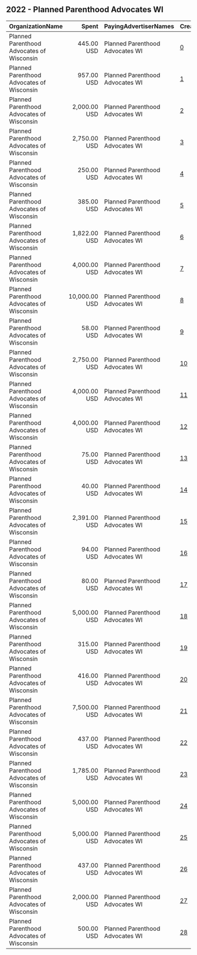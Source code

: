 ## 2022 - Planned Parenthood Advocates WI 
|OrganizationName|Spent|PayingAdvertiserNames|CreativeUrls|Impressions|Genders|AgeBrackets|CountryCodes|BillingAddresses|CandidateBallotInformation|
|:---|---:|:---|:---|---:|:---|:---|:---|:---|:---|
|Planned Parenthood Advocates of Wisconsin|445.00 USD|Planned Parenthood Advocates WI|[0](https://www.snap.com/political-ads/asset/3de830730fba62501aea1a9b56c8168462398af11727547e1bf49f1e03999df4?mediaType=jpeg)|146,186||18+|united states|US|Issue Advocacy|
|Planned Parenthood Advocates of Wisconsin|957.00 USD|Planned Parenthood Advocates WI|[1](https://www.snap.com/political-ads/asset/87afcf60d45b4773d9901bd3cb6bd6525cb65115ca0bf7fc682cda5d9fdab66c?mediaType=mp4)|244,501||18+|united states|US||
|Planned Parenthood Advocates of Wisconsin|2,000.00 USD|Planned Parenthood Advocates WI|[2](https://www.snap.com/political-ads/asset/3e4cd7f601f85fb328d0f49eae12f3be83c505be6d7e333e066bd13a1e5b49d6?mediaType=jpg)|821,806||18+|united states|US||
|Planned Parenthood Advocates of Wisconsin|2,750.00 USD|Planned Parenthood Advocates WI|[3](https://www.snap.com/political-ads/asset/34c5b3b61a98aba9ea76e5e03acd95aad1b28979ae77b2840d564ee0b7e69c6a?mediaType=png)|951,352||18+|united states|US||
|Planned Parenthood Advocates of Wisconsin|250.00 USD|Planned Parenthood Advocates WI|[4](https://www.snap.com/political-ads/asset/db2134c6bd66e5215eaf0dc6b20c9efbcd8890f2374a6e5725a4edfd41237a65?mediaType=png)|80,743||18+|united states|US||
|Planned Parenthood Advocates of Wisconsin|385.00 USD|Planned Parenthood Advocates WI|[5](https://www.snap.com/political-ads/asset/a5329a226ac28e24e372233848bf81b9bd042a5ff5676235f4d215c2f8ab19a4?mediaType=jpeg)|122,404||18+|united states|US|Issue Advocacy|
|Planned Parenthood Advocates of Wisconsin|1,822.00 USD|Planned Parenthood Advocates WI|[6](https://www.snap.com/political-ads/asset/d79e4f4e9190a022019d42e66948fed64f6f2488f6591e17243193c01c5136a6?mediaType=png)|922,769|||united states|US||
|Planned Parenthood Advocates of Wisconsin|4,000.00 USD|Planned Parenthood Advocates WI|[7](https://www.snap.com/political-ads/asset/34c5b3b61a98aba9ea76e5e03acd95aad1b28979ae77b2840d564ee0b7e69c6a?mediaType=png)|1,270,895||18+|united states|US||
|Planned Parenthood Advocates of Wisconsin|10,000.00 USD|Planned Parenthood Advocates WI|[8](https://www.snap.com/political-ads/asset/509f92142fa2c1f9150915581e1557c469e1a4bdfa2a822a8b9b78c840bb72d5?mediaType=mp4)|2,785,472||18+|united states|US||
|Planned Parenthood Advocates of Wisconsin|58.00 USD|Planned Parenthood Advocates WI|[9](https://www.snap.com/political-ads/asset/a5329a226ac28e24e372233848bf81b9bd042a5ff5676235f4d215c2f8ab19a4?mediaType=jpeg)|22,340||18+|united states|US|Issue Advocacy|
|Planned Parenthood Advocates of Wisconsin|2,750.00 USD|Planned Parenthood Advocates WI|[10](https://www.snap.com/political-ads/asset/ff55d66e946374435c9c53375d73b9ff8e40f25ebddf4c98645b99fcb2f56a9c?mediaType=png)|953,175||18+|united states|US||
|Planned Parenthood Advocates of Wisconsin|4,000.00 USD|Planned Parenthood Advocates WI|[11](https://www.snap.com/political-ads/asset/ff55d66e946374435c9c53375d73b9ff8e40f25ebddf4c98645b99fcb2f56a9c?mediaType=png)|1,268,303||18+|united states|US||
|Planned Parenthood Advocates of Wisconsin|4,000.00 USD|Planned Parenthood Advocates WI|[12](https://www.snap.com/political-ads/asset/2157842b37e8c674f349579f88202a123b0435c8e937b5827719cb622e400952?mediaType=mp4)|1,592,119||18+|united states|US|SCOTUS|
|Planned Parenthood Advocates of Wisconsin|75.00 USD|Planned Parenthood Advocates WI|[13](https://www.snap.com/political-ads/asset/3de830730fba62501aea1a9b56c8168462398af11727547e1bf49f1e03999df4?mediaType=jpeg)|28,436||18+|united states|US|Issue Advocacy|
|Planned Parenthood Advocates of Wisconsin|40.00 USD|Planned Parenthood Advocates WI|[14](https://www.snap.com/political-ads/asset/f5b85df54dc4d01368485756608e00ae25274a5d4d0a3d058fb7013fc5b951ce?mediaType=jpeg)|15,579||18+|united states|US|Issue Advocacy|
|Planned Parenthood Advocates of Wisconsin|2,391.00 USD|Planned Parenthood Advocates WI|[15](https://www.snap.com/political-ads/asset/59804b2fe2e9e3a856be1798bbf01cb58a68a532ad1e32e672b0d5a1b910491a?mediaType=png)|1,210,119|||united states|US||
|Planned Parenthood Advocates of Wisconsin|94.00 USD|Planned Parenthood Advocates WI|[16](https://www.snap.com/political-ads/asset/148aebdbb8d13e0e75ad66ba29d1359cc9c76c8792e4d480776f40b6f30a2802?mediaType=jpeg)|36,070||18+|united states|US|Issue Advocacy|
|Planned Parenthood Advocates of Wisconsin|80.00 USD|Planned Parenthood Advocates WI|[17](https://www.snap.com/political-ads/asset/edd53b860b83888a5a80e7827c5f1da800313f1769a3b9d6e8b34fe99eab5838?mediaType=jpeg)|30,645||18+|united states|US|Issue Advocacy|
|Planned Parenthood Advocates of Wisconsin|5,000.00 USD|Planned Parenthood Advocates WI|[18](https://www.snap.com/political-ads/asset/c90dbab1e4e4055415b9b446554c1b154c8766f8a2766441dea8b22d1c7f7cfa?mediaType=png)|615,518||18+|united states|US||
|Planned Parenthood Advocates of Wisconsin|315.00 USD|Planned Parenthood Advocates WI|[19](https://www.snap.com/political-ads/asset/148aebdbb8d13e0e75ad66ba29d1359cc9c76c8792e4d480776f40b6f30a2802?mediaType=jpeg)|103,859||18+|united states|US|Issue Advocacy|
|Planned Parenthood Advocates of Wisconsin|416.00 USD|Planned Parenthood Advocates WI|[20](https://www.snap.com/political-ads/asset/edd53b860b83888a5a80e7827c5f1da800313f1769a3b9d6e8b34fe99eab5838?mediaType=jpeg)|137,113||18+|united states|US|Issue Advocacy|
|Planned Parenthood Advocates of Wisconsin|7,500.00 USD|Planned Parenthood Advocates WI|[21](https://www.snap.com/political-ads/asset/09b3a9be2bb57be344e55193d283e4117c6ed5800a94c635f476572fe58abb93?mediaType=mp4)|2,228,381||18+|united states|US|Tim Michels|
|Planned Parenthood Advocates of Wisconsin|437.00 USD|Planned Parenthood Advocates WI|[22](https://www.snap.com/political-ads/asset/1d3a5eeb524a47070ec1f741ffb248ee136367470967b434258d51c2e39cb8fa?mediaType=png)|117,683||18+|united states|US||
|Planned Parenthood Advocates of Wisconsin|1,785.00 USD|Planned Parenthood Advocates WI|[23](https://www.snap.com/political-ads/asset/97775c8bffd91826c2fbc3b0f906c9762d31358e65d0fb777aa5956221028263?mediaType=png)|905,335|||united states|US||
|Planned Parenthood Advocates of Wisconsin|5,000.00 USD|Planned Parenthood Advocates WI|[24](https://www.snap.com/political-ads/asset/c90dbab1e4e4055415b9b446554c1b154c8766f8a2766441dea8b22d1c7f7cfa?mediaType=png)|534,254||18+|united states|US||
|Planned Parenthood Advocates of Wisconsin|5,000.00 USD|Planned Parenthood Advocates WI|[25](https://www.snap.com/political-ads/asset/82bd989d3b08c748d46eb3c68a42a3d290405f037d56f5c17b41deeff1767d6e?mediaType=png)|1,502,839||18+|united states|US|Tim Michels|
|Planned Parenthood Advocates of Wisconsin|437.00 USD|Planned Parenthood Advocates WI|[26](https://www.snap.com/political-ads/asset/f5b85df54dc4d01368485756608e00ae25274a5d4d0a3d058fb7013fc5b951ce?mediaType=jpeg)|139,002||18+|united states|US|Issue Advocacy|
|Planned Parenthood Advocates of Wisconsin|2,000.00 USD|Planned Parenthood Advocates WI|[27](https://www.snap.com/political-ads/asset/2559f01fa6b91bb74bd5e0831f5dcb2a78e57768cf31226760f1af4fe237fbea?mediaType=jpg)|819,854||18+|united states|US||
|Planned Parenthood Advocates of Wisconsin|500.00 USD|Planned Parenthood Advocates WI|[28](https://www.snap.com/political-ads/asset/db2134c6bd66e5215eaf0dc6b20c9efbcd8890f2374a6e5725a4edfd41237a65?mediaType=png)|177,690||18+|united states|US||
